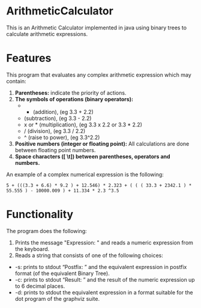 # ArithmeticCalculator

This is an Arithmetic Calculator implemented in java using binary trees to calculate arithmetic expressions.

# Features 

This program  that evaluates any complex arithmetic expression which may contain:
1. **Parentheses:** indicate the priority of actions.
2. **The symbols of operations (binary operators):**
    - + (addition), (eg 3.3 + 2.2)
    - (subtraction), (eg 3.3 - 2.2)
    - x or * (multiplication), (eg 3.3 x 2.2 or 3.3 * 2.2)
    - / (division), (eg 3.3 / 2.2)
    - ^ (raise to power), (eg 3.3^2.2)
4. **Positive numbers (integer or floating point):** All calculations are done
between floating point numbers.
5. **Space characters ([ \t]) between parentheses, operators and numbers.**

An example of a complex numerical expression is the following:

```
5 + (((3.3 + 6.6) * 9.2 ) + 12.546) * 2.323 + ( ( ( 33.3 + 2342.1 ) * 55.555 ) - 10000.009 ) + 11.334 * 2.3 ^3.5
```

# Functionality

The program does the following:

1. Prints the message "Expression: " and reads a numeric expression from the
keyboard. 
2. Reads a string that consists of one of the following choices:
 - -s: prints to stdout “Postfix: ” and the equivalent expression in postfix format (of the equivalent Binary Tree).
 - -c: prints to stdout “Result: ” and the result of the numeric expression up to 6 decimal places.
 - -d: prints to stdout the equivalent expression in a format suitable for the dot program of the graphviz suite.
